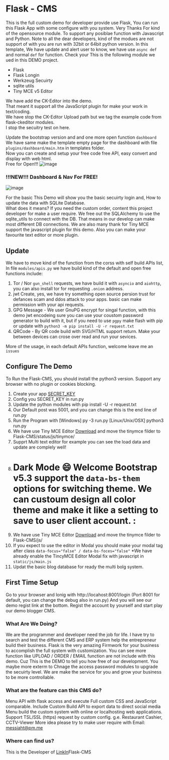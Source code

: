 # Flask - CMS

This is the full custom demo for developer provide use Flask, You can run this Flask App with some configure with you system.
Very Thanks For kind of the opensource module. To support any posiblae function with Javascript and Python.
Note to all the dear developers, kind of the modues are not support of with you are run with 32bit or 64bit python version.
In this template, We have update and alert user to know, we have use `async def` and normal `def` for function.
Check your
This is the following module we ued in this DEMO project.

* Flask
* Flask Longin
* Werkzeug Secuirty
* sqlite utils
* Tiny MCE v5 Editor

We have add the CK-Editor into the demo.<br>
That meant it support all the JavaScript plugin for make your work in text/coding.<br>
We have stop the CK-Editor Upload path but we tag the example code from flask-ckeditor modules.<br>
I stop the secuitry test on here.<br>

Update the bootstrap version and and one more open function `dashboard`<br>
We have same make the template empty page for the dashboard with file `plugins/dashboard/main.htm` in templates folder.<br>
Now you can create and setup your free code free API, easy convert and display with web html.<br>
Free for Open!!!
![image](https://user-images.githubusercontent.com/1324252/217410498-87566f7c-4194-48b1-ae58-e1c332a90212.png)

### !!!NEW!!! Dashboard & Nav For FREE!<br>

![image](https://github.com/constantinedev/Flask-CMS/assets/1324252/51ad0f56-07df-4959-903f-6cb096c95df6)

For the basic This Demo will show you the basic secuirty login and, How to update the data with SQLite Database.<br>
What does it means? If you need the custom order, content this project developer for make a user require.
We free out the SQLAlchemy to use the sqlite_utils to connect with the DB.
That means in our develop can make most different DB connections.
We are also many thank for Tiny MCE support the javascript plugin for this demo.
Also you can make your favourite text editor or more plugin.

## Update

We have to move kind of the function from the corss with self build APIs list,
In file `modules/apis.py` we have build kind of the default and open free functions include:

1. Tor / Nor `gun_shell` requests, we have build it with `asyncio` and `aiohttp`, you can also install tor for requesting `.onion` address.
2. jwt Create, yes, we have try something open source persion trust for defances scam and ddos attack to your apps.
   basic can make permission with your api requests.
3. GPG Message - We user GnuPG encrypt for singal function, with this demo jwt encodeing
   sure you can use your coustom password generator to build with it, but if you need to use `pgpy`
   make flash with pip or update with `python3 -m pip install -U -r request.txt`
4. QRCode - By QR code build with SVG/HTML support return.
   Make your between devices can crose over read and run your sevices.

More of the usage, in each default APIs function, welcome leave me an `issues`

## Configure The Demo

To Run the Flask-CMS, you should install the python3 version.
Support any browser with no plugin or cookies blocking.

1. Create your app [SECRET_KEY ](https://flask.palletsprojects.com/en/2.2.x/config/#SECRET_KEYhttps://)
2. Config you SECRET_KEY in run.py
3. Update the python modules with pip install -U -r request.txt
4. Our Default post was 5001, and you can change this is the end line of run.py
5. Run the Program with
   [Windows]
   py -3 run.py
   [Linux/Unix/OSX]
   python3 run.py
6. We have use Tiny MCE Editor [Download](https://download.tiny.cloud/tinymce/community/tinymce_5.10.7_dev.zip?_ga=2.5061043.1812686262.1672891546-692894055.1672891546) and move the tinymce filder to Flask-CMS/status/js/tinymce/
7. Supprt Multi text editor for example you can see the load data and update are complely well!
8. Dark Mode 😄 Welcome Bootstrap v5.3 support the `data-bs-them` options for switching theme. We can custoum design all color theme and make it like a setting to save to user client account. :
   ==============================================================================================================================================================================================
9. We have use Tiny MCE Editor [Download](https://download.tiny.cloud/tinymce/community/tinymce_5.10.7_dev.zip?_ga=2.5061043.1812686262.1672891546-692894055.1672891546) and move the tinymce filder to Flask-CMS/js/
10. If you expect to use the editor in Modal you should make your modal tag after class `data-focus="false" / data-bs-foces="false"`
    *We have already enable the TincyMCE Editor Modal fix with javascript in `static/js/main.js`
11. Updat the basic blog database for ready the multi bolg system.

## First Time Setup

Go to your browser and lonig with http://locahost:8001/login (Port 8001 for default, you can change the debug also in run.py)
And you will see our demo regist link at the bottom.
Regist the account by yourself and start play our demo blogger CMS.

### What Are We Doing?

We are the programmer and developer need the job for life.
I have try to search and test the different CMS and ERP system help the entrepreneur build their business.
Flask is the very amazing Firmwork for your business to accomplish the full system with customization.
You can see more function like UPLOAD / ORDER / EMAIL function are not include with this demo.
Cuz This is the DEMO to tell you how free of our development. You maybe more exterm to Chnage the access password modules to upgrade the secuirty level.
We are make the service for you and grow your business to be more controllable.

### What are the feature can this CMS do?

Menu API with flask access and execute
Full custom CSS and JavaScript comparable.
Include Custom Build API to export data to direct social media
Menu build the custom system with online or localhosting web applications.
Support TSL/SSL (https) request by custom config.
g.e. Restaurant Cashier, CCTV-Viewer
More idea please try to make user require with Email: messiaht@pm.me

### Where can find us?

This is the Developer of [LinkIn](https://www.linkedin.com/in/freeman-constantine-654341236/https://)Flask-CMS
